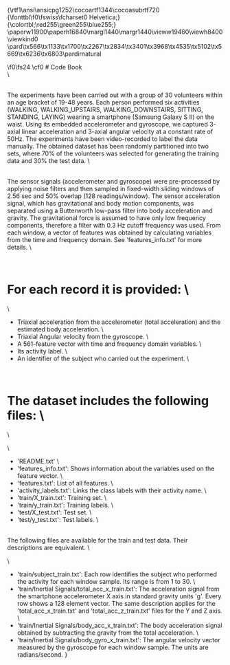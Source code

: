 {\rtf1\ansi\ansicpg1252\cocoartf1344\cocoasubrtf720
{\fonttbl\f0\fswiss\fcharset0 Helvetica;}
{\colortbl;\red255\green255\blue255;}
\paperw11900\paperh16840\margl1440\margr1440\vieww19460\viewh8400\viewkind0
\pard\tx566\tx1133\tx1700\tx2267\tx2834\tx3401\tx3968\tx4535\tx5102\tx5669\tx6236\tx6803\pardirnatural

\f0\fs24 \cf0 # Code Book\
\
\
The experiments have been carried out with a group of 30 volunteers within an age bracket of 19-48 years. Each person performed six activities (WALKING, WALKING_UPSTAIRS, WALKING_DOWNSTAIRS, SITTING, STANDING, LAYING) wearing a smartphone (Samsung Galaxy S II) on the waist. Using its embedded accelerometer and gyroscope, we captured 3-axial linear acceleration and 3-axial angular velocity at a constant rate of 50Hz. The experiments have been video-recorded to label the data manually. The obtained dataset has been randomly partitioned into two sets, where 70% of the volunteers was selected for generating the training data and 30% the test data. \
\
The sensor signals (accelerometer and gyroscope) were pre-processed by applying noise filters and then sampled in fixed-width sliding windows of 2.56 sec and 50% overlap (128 readings/window). The sensor acceleration signal, which has gravitational and body motion components, was separated using a Butterworth low-pass filter into body acceleration and gravity. The gravitational force is assumed to have only low frequency components, therefore a filter with 0.3 Hz cutoff frequency was used. From each window, a vector of features was obtained by calculating variables from the time and frequency domain. See 'features_info.txt' for more details. \
\
For each record it is provided:\
======================================\
- Triaxial acceleration from the accelerometer (total acceleration) and the estimated body acceleration.\
- Triaxial Angular velocity from the gyroscope. \
- A 561-feature vector with time and frequency domain variables. \
- Its activity label. \
- An identifier of the subject who carried out the experiment.\
\
The dataset includes the following files:\
=========================================\
\
- 'README.txt'\
- 'features_info.txt': Shows information about the variables used on the feature vector.\
- 'features.txt': List of all features.\
- 'activity_labels.txt': Links the class labels with their activity name.\
- 'train/X_train.txt': Training set.\
- 'train/y_train.txt': Training labels.\
- 'test/X_test.txt': Test set.\
- 'test/y_test.txt': Test labels.\
\
The following files are available for the train and test data. Their descriptions are equivalent. \
\
- 'train/subject_train.txt': Each row identifies the subject who performed the activity for each window sample. Its range is from 1 to 30. \
- 'train/Inertial Signals/total_acc_x_train.txt': The acceleration signal from the smartphone accelerometer X axis in standard gravity units 'g'. Every row shows a 128 element vector. The same description applies for the 'total_acc_x_train.txt' and 'total_acc_z_train.txt' files for the Y and Z axis. \
- 'train/Inertial Signals/body_acc_x_train.txt': The body acceleration signal obtained by subtracting the gravity from the total acceleration. \
- 'train/Inertial Signals/body_gyro_x_train.txt': The angular velocity vector measured by the gyroscope for each window sample. The units are radians/second. }